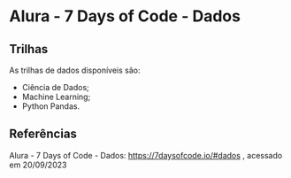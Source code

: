 # Alura - 7 Days of Code - Dados

## Trilhas
As trilhas de dados disponíveis são:
- Ciência de Dados;
- Machine Learning;
- Python Pandas.


## Referências
Alura - 7 Days of Code - Dados:
https://7daysofcode.io/#dados
 , acessado em 20/09/2023